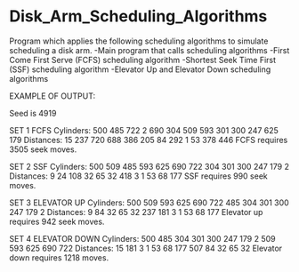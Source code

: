 # Disk_Arm_Scheduling_Algorithms
Program which applies the following scheduling algorithms to simulate scheduling a disk arm.
-Main program that calls scheduling algorithms
-First Come First Serve (FCFS) scheduling algorithm
-Shortest Seek Time First (SSF) scheduling algorithm
-Elevator Up and Elevator Down scheduling algorithms

EXAMPLE OF OUTPUT:

Seed is 4919

SET 1 FCFS
Cylinders:       500	 485	 722	 2	 690	 304	 509	 593	 301	 300	 247	 625	 179
Distances:   		 15	 237	 720	 688	 386	 205	 84	 292	 1	 53	 378	 446
FCFS requires 3505 seek moves.

SET 2 SSF
Cylinders: 500 	 509	 485	 593	 625	 690	 722	 304	 301	 300	 247	 179	 2
Distances:   	 9	 24	 108	 32	 65	 32	 418	 3	 1	 53	 68	 177
SSF  requires 990 seek moves.

SET 3 ELEVATOR UP
Cylinders: 500 	 509	 593	 625	 690	 722	 485	 304	 301	 300	 247	 179	 2
Distances:   	 9	 84	 32	 65	 32	 237	 181	 3	 1	 53	 68	 177
Elevator up requires 942 seek moves.

SET 4 ELEVATOR DOWN
Cylinders: 500 	 485	 304	 301	 300	 247	 179	 2	 509	 593	 625	 690	 722
Distances:   	 15	 181	 3	 1	 53	 68	 177	 507	 84	 32	 65	 32
Elevator down requires 1218 moves.
